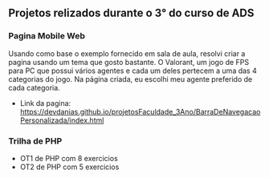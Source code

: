## Projetos relizados durante o 3° do curso de ADS

### Pagina Mobile Web
Usando como base o exemplo fornecido em sala de aula, resolvi criar a pagina usando um tema que gosto bastante. O Valorant, um jogo de FPS para PC que possui vários agentes e cada um deles pertecem a uma das 4 categorias do jogo. Na página criada, eu escolhi meu agente preferido de cada categoria. 
- Link da pagina: https://devdanias.github.io/projetosFaculdade_3Ano/BarraDeNavegacaoPersonalizada/index.html

### Trilha de PHP
- OT1 de PHP com 8 exercicios
- OT2 de PHP com 5 exercicios
